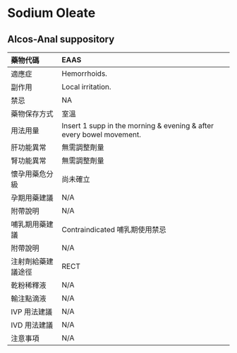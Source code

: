 # Sodium Oleate

## Alcos-Anal suppository

| 藥物代碼 | EAAS |
| :--- | :--- |
| 適應症 | Hemorrhoids. |
| 副作用 | Local irritation. |
| 禁忌 | NA |
| 藥物保存方式 | 室溫 |
| 用法用量 | Insert 1 supp in the morning & evening & after every bowel movement. |
| 肝功能異常 | 無需調整劑量 |
| 腎功能異常 | 無需調整劑量 |
| 懷孕用藥危分級 | 尚未確立 |
| 孕期用藥建議 | N/A |
| 附帶說明 | N/A |
| 哺乳期用藥建議 | Contraindicated 哺乳期使用禁忌 |
| 附帶說明 | N/A |
| 注射劑給藥建議途徑 | RECT |
| 乾粉稀釋液 | N/A |
| 輸注點滴液 | N/A |
| IVP 用法建議 | N/A |
| IVD 用法建議 | N/A |
| 注意事項 | N/A |

